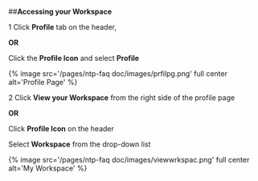 ##**Accessing your Workspace**

1 Click **Profile** tab on the header,

**OR**
        
Click the **Profile Icon** and select **Profile**

{% image src='/pages/ntp-faq doc/images/prfilpg.png' full center alt='Profile Page' %}

2 Click **View your Workspace** from the right side of the profile page

**OR**
        
Click **Profile Icon** on the header

Select **Workspace** from the drop-down list

{% image src='/pages/ntp-faq doc/images/viewwrkspac.png' full center alt='My Workspace' %}

